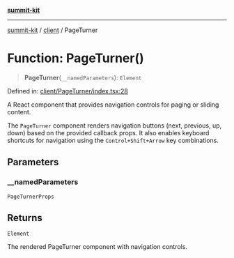 [**summit-kit**](../../README.md)

***

[summit-kit](../../modules.md) / [client](../README.md) / PageTurner

# Function: PageTurner()

> **PageTurner**(`__namedParameters`): `Element`

Defined in: [client/PageTurner/index.tsx:28](https://github.com/andrewgremlich/summit-kit/blob/1ec5a7906d21614d7daffeb0dce4c10e19b10d65/src/react/client/PageTurner/index.tsx#L28)

A React component that provides navigation controls for paging or sliding content.

The `PageTurner` component renders navigation buttons (next, previous, up, down) based on the provided callback props.
It also enables keyboard shortcuts for navigation using the `Control+Shift+Arrow` key combinations.

## Parameters

### \_\_namedParameters

`PageTurnerProps`

## Returns

`Element`

The rendered PageTurner component with navigation controls.
